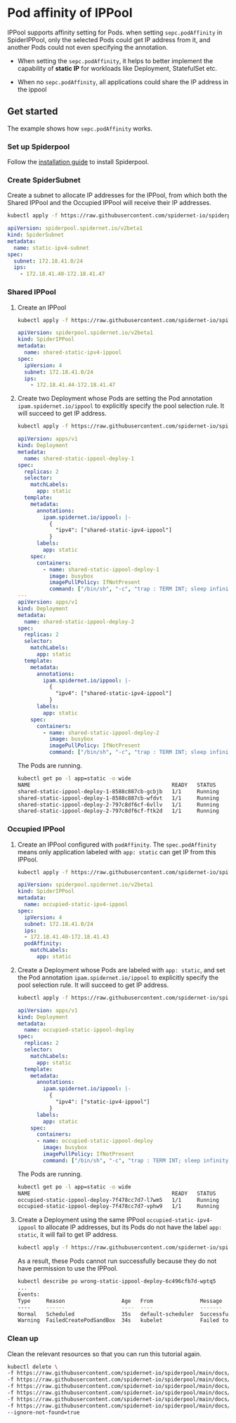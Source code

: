 # Pod affinity of IPPool

IPPool supports affinity setting for Pods. when setting `sepc.podAffinity` in SpiderIPPool, only the selected Pods
could get IP address from it, and another Pods could not even specifying the annotation.

* When setting the `sepc.podAffinity`, it helps to better implement the capability of **static IP** for workloads like Deployment, StatefulSet etc.

* When no `sepc.podAffinity`, all applications could share the IP address in the ippool

## Get started

The example shows how `sepc.podAffinity` works.

### Set up Spiderpool

Follow the [installation guide](./install.md) to install Spiderpool.

### Create SpiderSubnet

Create a subnet to allocate IP addresses for the IPPool, from which both the Shared IPPool and the Occupied IPPool will receive their IP addresses.

```bash
kubectl apply -f https://raw.githubusercontent.com/spidernet-io/spiderpool/main/docs/example/ippool-affinity-pod/static-ipv4-subnet.yaml
```

```yaml
apiVersion: spiderpool.spidernet.io/v2beta1
kind: SpiderSubnet
metadata:
  name: static-ipv4-subnet
spec:
  subnet: 172.18.41.0/24
  ips:
    - 172.18.41.40-172.18.41.47
```

### Shared IPPool

1. Create an IPPool

    ```bash
    kubectl apply -f https://raw.githubusercontent.com/spidernet-io/spiderpool/main/docs/example/ippool-affinity-pod/shared-static-ipv4-ippool.yaml
    ```

    ```yaml
    apiVersion: spiderpool.spidernet.io/v2beta1
    kind: SpiderIPPool
    metadata:
      name: shared-static-ipv4-ippool
    spec:
      ipVersion: 4
      subnet: 172.18.41.0/24
      ips:
        - 172.18.41.44-172.18.41.47
    ```

2. Create two Deployment  whose Pods are setting the Pod annotation `ipam.spidernet.io/ippool` to explicitly specify the pool selection rule. It will succeed to get IP address.

    ```bash
    kubectl apply -f https://raw.githubusercontent.com/spidernet-io/spiderpool/main/docs/example/ippool-affinity-pod/shared-static-ippool-deploy.yaml
    ```

    ```yaml
    apiVersion: apps/v1
    kind: Deployment
    metadata:
      name: shared-static-ippool-deploy-1
    spec:
      replicas: 2
      selector:
        matchLabels:
          app: static
      template:
        metadata:
          annotations:
            ipam.spidernet.io/ippool: |-
              {
                "ipv4": ["shared-static-ipv4-ippool"]
              }
          labels:
            app: static
        spec:
          containers:
            - name: shared-static-ippool-deploy-1
              image: busybox
              imagePullPolicy: IfNotPresent
              command: ["/bin/sh", "-c", "trap : TERM INT; sleep infinity & wait"]
    ---
    apiVersion: apps/v1
    kind: Deployment
    metadata:
      name: shared-static-ippool-deploy-2
    spec:
      replicas: 2
      selector:
        matchLabels:
          app: static
      template:
        metadata:
          annotations:
            ipam.spidernet.io/ippool: |-
              {
                "ipv4": ["shared-static-ipv4-ippool"]
              }
          labels:
            app: static
        spec:
          containers:
            - name: shared-static-ippool-deploy-2
              image: busybox
              imagePullPolicy: IfNotPresent
              command: ["/bin/sh", "-c", "trap : TERM INT; sleep infinity & wait"]
    ```

    The Pods are running.

    ```bash
    kubectl get po -l app=static -o wide
    NAME                                             READY   STATUS    RESTARTS   AGE   IP             NODE              
    shared-static-ippool-deploy-1-8588c887cb-gcbjb   1/1     Running   0          62s   172.18.41.45   spider-control-plane 
    shared-static-ippool-deploy-1-8588c887cb-wfdvt   1/1     Running   0          62s   172.18.41.46   spider-control-plane 
    shared-static-ippool-deploy-2-797c8df6cf-6vllv   1/1     Running   0          62s   172.18.41.44   spider-worker 
    shared-static-ippool-deploy-2-797c8df6cf-ftk2d   1/1     Running   0          62s   172.18.41.47   spider-worker
    ```

### Occupied IPPool

1. Create an IPPool configured with `podAffinity`. The `spec.podAffinity` means only application labeled with `app: static` can get IP from this IPPool.

    ```bash
    kubectl apply -f https://raw.githubusercontent.com/spidernet-io/spiderpool/main/docs/example/ippool-affinity-pod/occupied-static-ipv4-ippool.yaml
    ```

    ```yaml
    apiVersion: spiderpool.spidernet.io/v2beta1
    kind: SpiderIPPool
    metadata:
      name: occupied-static-ipv4-ippool
    spec:
      ipVersion: 4
      subnet: 172.18.41.0/24
      ips:
      - 172.18.41.40-172.18.41.43
      podAffinity:
        matchLabels:
          app: static
    ```

2. Create a Deployment whose Pods are labeled with `app: static`, and set the Pod annotation `ipam.spidernet.io/ippool` to explicitly specify the pool selection rule. It will succeed to get IP address.

    ```bash
    kubectl apply -f https://raw.githubusercontent.com/spidernet-io/spiderpool/main/docs/example/ippool-affinity-pod/occupied-static-ippool-deploy.yaml
    ```

    ```yaml
    apiVersion: apps/v1
    kind: Deployment
    metadata:
      name: occupied-static-ippool-deploy
    spec:
      replicas: 2
      selector:
        matchLabels:
          app: static
      template:
        metadata:
          annotations:
            ipam.spidernet.io/ippool: |-
              {
                "ipv4": ["static-ipv4-ippool"]
              }
          labels:
            app: static
        spec:
          containers:
          - name: occupied-static-ippool-deploy
            image: busybox
            imagePullPolicy: IfNotPresent
            command: ["/bin/sh", "-c", "trap : TERM INT; sleep infinity & wait"]
    ```

    The Pods are running.

    ```bash
    kubectl get po -l app=static -o wide
    NAME                                             READY   STATUS    RESTARTS   AGE   IP             NODE
    occupied-static-ippool-deploy-7f478cc7d7-l7wm5   1/1     Running   0          20s   172.18.41.42   spider-control-plane
    occupied-static-ippool-deploy-7f478cc7d7-vphw9   1/1     Running   0          20s   172.18.41.40   spider-worker
    ```

3. Create a Deployment using the same IPPool `occupied-static-ipv4-ippool` to allocate IP addresses, but its Pods do not have the label `app: static`, it will fail to get IP address.

    ```bash
    kubectl apply -f https://raw.githubusercontent.com/spidernet-io/spiderpool/main/docs/example/ippool-affinity-pod/wrong-static-ippool-deploy.yaml
    ```

    As a result, these Pods cannot run successfully because they do not have permission to use the IPPool.

    ```bash
    kubectl describe po wrong-static-ippool-deploy-6c496cfb7d-wptq5
    ...
    Events:
    Type     Reason                  Age   From               Message
    ----     ------                  ----  ----               -------
    Normal   Scheduled               35s   default-scheduler  Successfully assigned default/wrong-static-ippool-deploy-6c496cfb7d-wptq5 to spider-worker
    Warning  FailedCreatePodSandBox  34s   kubelet            Failed to create pod sandbox: rpc error: code = Unknown desc = failed to setup network for sandbox "a6f717aede91a356b552ad38c66112a26e5f7a4f7d23b7067870f33f05d350bc": [default/wrong-static-ippool-deploy-6c496cfb7d-wptq5:macvlan-cni-default]: error adding container to network "macvlan-cni-default": spiderpool IP allocation error: [POST /ipam/ip][500] postIpamIpFailure  failed to allocate IP addresses in standard mode: no IPPool available, all IPv4 IPPools [static-ipv4-ippool] of eth0 filtered out: unmatched Pod affinity of IPPool static-ipv4-ippool
    ```

### Clean up

Clean the relevant resources so that you can run this tutorial again.

```bash
kubectl delete \
-f https://raw.githubusercontent.com/spidernet-io/spiderpool/main/docs/example/ippool-affinity-pod/occupied-static-ippool-deploy.yaml \
-f https://raw.githubusercontent.com/spidernet-io/spiderpool/main/docs/example/ippool-affinity-pod/wrong-static-ippool-deploy.yaml \
-f https://raw.githubusercontent.com/spidernet-io/spiderpool/main/docs/example/ippool-affinity-pod/occupied-static-ipv4-ippool.yaml \
-f https://raw.githubusercontent.com/spidernet-io/spiderpool/main/docs/example/ippool-affinity-pod/static-ipv4-subnet.yaml   \
-f https://raw.githubusercontent.com/spidernet-io/spiderpool/main/docs/example/ippool-affinity-pod/shared-static-ippool-deploy.yaml  \
-f https://raw.githubusercontent.com/spidernet-io/spiderpool/main/docs/example/ippool-affinity-pod/shared-static-ipv4-ippool.yaml  \
--ignore-not-found=true
```
